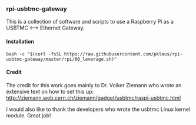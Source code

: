 ### rpi-usbtmc-gateway

This is a collection of software and scripts to
use a Raspberry Pi as a USBTMC ⟷  Ethernet Gateway.

#### Installation

    bash -c "$(curl -fsSL https://raw.githubusercontent.com/pklaus/rpi-usbtmc-gateway/master/rpi/00_leverage.sh)"

#### Credit

The credit for this work goes mainly to Dr. Volker Ziemann
who wrote an extensive text on how to set this up:
<http://ziemann.web.cern.ch/ziemann/gadget/usbtmc/raspi-usbtmc.html>

I would also like to thank the developers who wrote the usbtmc
Linux kernel module. Great job!

